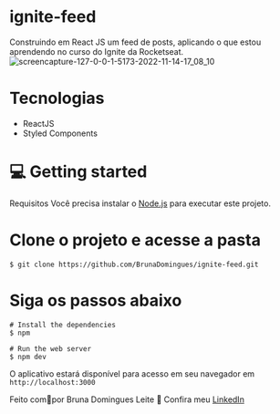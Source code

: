 # ignite-feed
Construindo em React JS um feed de posts, aplicando o que estou aprendendo no curso do Ignite da Rocketseat.
![screencapture-127-0-0-1-5173-2022-11-14-17_08_10](https://user-images.githubusercontent.com/38146893/201755544-571aea93-833d-4600-9dc8-bde490077642.png)

# Tecnologias
* ReactJS
* Styled Components

# 💻 Getting started
Requisitos
Você precisa instalar o [Node.js](https://nodejs.org/en/download/) para executar este projeto.
# Clone o projeto e acesse a pasta

```$ git clone https://github.com/BrunaDomingues/ignite-feed.git```
# Siga os passos abaixo

```
# Install the dependencies
$ npm

# Run the web server
$ npm dev
```
O aplicativo estará disponível para acesso em seu navegador em ```http://localhost:3000```


Feito com💜por Bruna Domingues Leite 👋 Confira meu [LinkedIn](https://www.linkedin.com/in/bruna-domingues-leite/)
